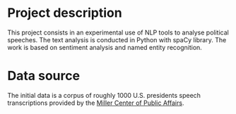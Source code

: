 # Project description
This project consists in an experimental use of NLP tools to analyse political speeches. 
The text analysis is conducted in Python with spaCy library. 
The work is based on sentiment analysis and named entity recognition.

# Data source 
The initial data is a corpus of roughly 1000 U.S. presidents speech transcriptions provided by the [Miller Center of Public Affairs](https://data.millercenter.org/index.html).
